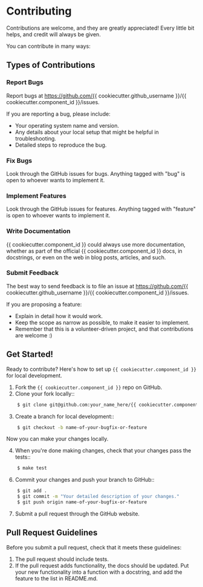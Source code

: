 # Contributing

Contributions are welcome, and they are greatly appreciated! Every little bit helps, and credit will always be given.

You can contribute in many ways:

## Types of Contributions

### Report Bugs

Report bugs at https://github.com/{{ cookiecutter.github_username }}/{{ cookiecutter.component_id }}/issues.

If you are reporting a bug, please include:

- Your operating system name and version.
- Any details about your local setup that might be helpful in troubleshooting.
- Detailed steps to reproduce the bug.

### Fix Bugs

Look through the GitHub issues for bugs. Anything tagged with "bug"
is open to whoever wants to implement it.

### Implement Features

Look through the GitHub issues for features. Anything tagged with "feature"
is open to whoever wants to implement it.

### Write Documentation

{{ cookiecutter.component_id }} could always use more documentation, whether as part of the
official {{ cookiecutter.component_id }} docs, in docstrings, or even on the web in blog posts,
articles, and such.

### Submit Feedback

The best way to send feedback is to file an issue at https://github.com/{{ cookiecutter.github_username }}/{{ cookiecutter.component_id }}/issues.

If you are proposing a feature:

- Explain in detail how it would work.
- Keep the scope as narrow as possible, to make it easier to implement.
- Remember that this is a volunteer-driven project, and that contributions
  are welcome :)

## Get Started!

Ready to contribute? Here's how to set up `{{ cookiecutter.component_id }}` for local development.

1. Fork the `{{ cookiecutter.component_id }}` repo on GitHub.
2. Clone your fork locally::

```bash
    $ git clone git@github.com:your_name_here/{{ cookiecutter.component_id }}.git
```

3. Create a branch for local development::

```bash
    $ git checkout -b name-of-your-bugfix-or-feature
```

Now you can make your changes locally.

4. When you're done making changes, check that your changes pass the tests::

```bash
    $ make test
```

6. Commit your changes and push your branch to GitHub::

```bash
    $ git add .
    $ git commit -m "Your detailed description of your changes."
    $ git push origin name-of-your-bugfix-or-feature
```

7. Submit a pull request through the GitHub website.

## Pull Request Guidelines

Before you submit a pull request, check that it meets these guidelines:

1. The pull request should include tests.
2. If the pull request adds functionality, the docs should be updated. Put
   your new functionality into a function with a docstring, and add the
   feature to the list in README.md.
